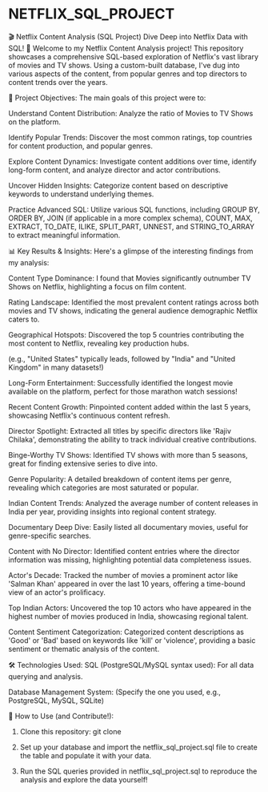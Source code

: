 # NETFLIX_SQL_PROJECT

🎬 Netflix Content Analysis (SQL Project)
Dive Deep into Netflix Data with SQL! 🚀
Welcome to my Netflix Content Analysis project! This repository showcases a comprehensive SQL-based exploration of Netflix's vast library of movies and TV shows. Using a custom-built database, I've dug into various aspects of the content, from popular genres and top directors to content trends over the years.

🌟 Project Objectives:
The main goals of this project were to:

Understand Content Distribution: Analyze the ratio of Movies to TV Shows on the platform.


Identify Popular Trends: Discover the most common ratings, top countries for content production, and popular genres.


Explore Content Dynamics: Investigate content additions over time, identify long-form content, and analyze director and actor contributions.


Uncover Hidden Insights: Categorize content based on descriptive keywords to understand underlying themes.


Practice Advanced SQL: Utilize various SQL functions, including GROUP BY, ORDER BY, JOIN (if applicable in a more complex schema), COUNT, MAX, EXTRACT, TO_DATE, ILIKE, SPLIT_PART, UNNEST, and STRING_TO_ARRAY to extract meaningful information.

📊 Key Results & Insights:
Here's a glimpse of the interesting findings from my analysis:

 
 Content Type Dominance: I found that Movies significantly outnumber TV Shows on Netflix, highlighting a focus on film content.


Rating Landscape: Identified the most prevalent content ratings across both movies and TV shows, indicating the general audience demographic Netflix caters to.

Geographical Hotspots: Discovered the top 5 countries contributing the most content to Netflix, revealing key production hubs.


(e.g., "United States" typically leads, followed by "India" and "United Kingdom" in many datasets!)


Long-Form Entertainment: Successfully identified the longest movie available on the platform, perfect for those marathon watch sessions!

Recent Content Growth: Pinpointed content added within the last 5 years, showcasing Netflix's continuous content refresh.


Director Spotlight: Extracted all titles by specific directors like 'Rajiv Chilaka', demonstrating the ability to track individual creative contributions.


Binge-Worthy TV Shows: Identified TV shows with more than 5 seasons, great for finding extensive series to dive into.


Genre Popularity: A detailed breakdown of content items per genre, revealing which categories are most saturated or popular.


Indian Content Trends: Analyzed the average number of content releases in India per year, providing insights into regional content strategy.


Documentary Deep Dive: Easily listed all documentary movies, useful for genre-specific searches.


Content with No Director: Identified content entries where the director information was missing, highlighting potential data completeness issues.


Actor's Decade: Tracked the number of movies a prominent actor like 'Salman Khan' appeared in over the last 10 years, offering a time-bound view of an actor's prolificacy.


Top Indian Actors: Uncovered the top 10 actors who have appeared in the highest number of movies produced in India, showcasing regional talent.


Content Sentiment Categorization: Categorized content descriptions as 'Good' or 'Bad' based on keywords like 'kill' or 'violence', providing a basic sentiment or thematic analysis of the content.

🛠️ Technologies Used:
SQL (PostgreSQL/MySQL syntax used): For all data querying and analysis.

Database Management System: (Specify the one you used, e.g., PostgreSQL, MySQL, SQLite)

🚀 How to Use (and Contribute!):
1. Clone this repository: git clone 

2. Set up your database and import the netflix_sql_project.sql file to create the table and populate it with your data.

3. Run the SQL queries provided in netflix_sql_project.sql to reproduce the analysis and explore the data yourself!
